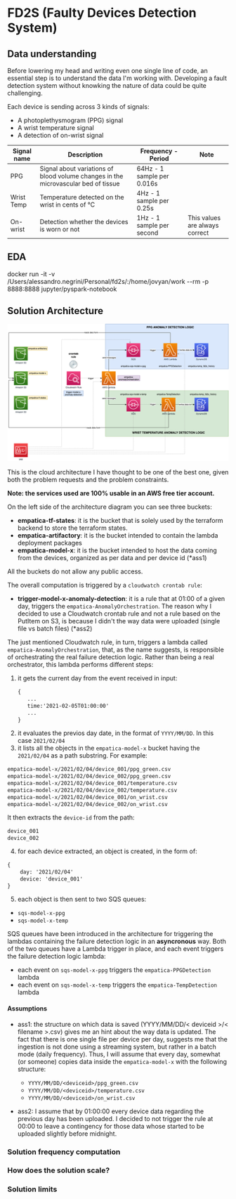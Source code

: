 # FD2S (Faulty Devices Detection System)

## Data understanding

Before lowering my head and writing even one single line of code, an essential step is to understand the data I'm working with.
Developing a fault detection system without knowking the nature of data could be quite challenging.

Each device is sending across 3 kinds of signals:

- A photoplethysmogram (PPG) signal
- A wrist temperature signal
- A detection of on-wrist signal

| Signal name | Description                                                                        | Frequency - Period         | Note                           |
| ----------- | ---------------------------------------------------------------------------------- | -------------------------- | ------------------------------ |
| PPG         | Signal about variations of blood volume changes in the microvascular bed of tissue | 64Hz - 1 sample per 0.016s |                                |
| Wrist Temp  | Temperature detected on the wrist in cents of °C                                   | 4Hz - 1 sample per 0.25s   |                                |
| On-wrist    | Detection whether the devices is worn or not                                       | 1Hz - 1 sample per second  | This values are always correct |

## EDA

docker run -it -v /Users/alessandro.negrini/Personal/fd2s/:/home/jovyan/work --rm -p 8888:8888 jupyter/pyspark-notebook

## Solution Architecture

![Architecture](./resources/architecture.png "Solution Architecture")

This is the cloud architecture I have thought to be one of the best one, given both the problem requests and the
 problem constraints. 

**Note: the services used are 100% usable in an AWS free tier account.**  
  
On the left side of the architecture diagram you can see three buckets:
 - **empatica-tf-states**: it is the bucket that is solely used by the terraform backend to store the terraform states. 
 - **empatica-artifactory**: it is the bucket intended to contain the lambda deployment packages
 - **empatica-model-x**: it is the bucket intended to host the data coming from the devices, organized as per data and
 per device id (*ass1)

All the buckets do not allow any public access. 

The overall computation is triggered by a `cloudwatch crontab rule`:
- **trigger-model-x-anomaly-detection**: it is a rule that at 01:00 of a given day, triggers the 
`empatica-AnomalyOrchestration`. 
The reason why I decided to use a Cloudwatch crontab rule and not a rule based on the PutItem on S3, is because I didn't 
the way data were uploaded (single file vs batch files) (*ass2)

The just mentioned Cloudwatch rule, in turn, triggers a lambda called ``empatica-AnomalyOrchestration``, that, as the
name suggests, is responsible of orchestrating the real failure detection logic.
Rather than being a real orchestrator, this lambda performs different steps: 
1) it gets the current day from the event received in input:
    ```
   {
       ...
       time:'2021-02-05T01:00:00'
       ...
   }
   ```
2) it evaluates the previos day date, in the format of ``YYYY/MM/DD``. In this case `2021/02/04`
3) it lists all the objects in the ``empatica-model-x`` bucket having the ``2021/02/04`` as a path substring.
For example: 
```
empatica-model-x/2021/02/04/device_001/ppg_green.csv
empatica-model-x/2021/02/04/device_002/ppg_green.csv
empatica-model-x/2021/02/04/device_001/temperature.csv
empatica-model-x/2021/02/04/device_002/temperature.csv
empatica-model-x/2021/02/04/device_001/on_wrist.csv
empatica-model-x/2021/02/04/device_002/on_wrist.csv
```
It then extracts the ``device-id`` from the path:
```
device_001
device_002
```
4) for each device extracted, an object is created, in the form of: 
```
{
    day: '2021/02/04'
    device: 'device_001'
}
```
5) each object is then sent to two SQS queues:
- ``sqs-model-x-ppg``
- ``sqs-model-x-temp``

SQS queues have been introduced in the architecture for triggering the lambdas containing the failure detection logic 
in an **asyncronous** way. 
Both of the two queues have a Lambda trigger in place, and each event triggers the failure detection logic lambda: 
- each event on ``sqs-model-x-ppg`` triggers the ``empatica-PPGDetection`` lambda
- each event on ``sqs-model-x-temp`` triggers the ``empatica-TempDetection`` lambda



#### Assumptions
- ass1: 
the structure on which data is saved (YYYY/MM/DD/< deviceid >/< filename >.csv) gives me an hint about the way data is updated. 
The fact that there is one single file per device per day, suggests me that the ingestion is not done using a streaming
system, but rather in a batch mode (daily frequency). 
Thus, I will assume that every day, somewhat (or someone) copies data inside the ``empatica-model-x`` with the following
structure: 
  * `YYYY/MM/DD/<deviceid>/ppg_green.csv`
  * `YYYY/MM/DD/<deviceid>/temperature.csv`
  * `YYYY/MM/DD/<deviceid>/on_wrist.csv`
    
- ass2: 
I assume that by 01:00:00 every device data regarding the previous day has been uploaded. I decided to not trigger the 
rule at 00:00 to leave a contingency for those data whose started to be uploaded slightly before midnight. 


### Solution frequency computation

### How does the solution scale?

### Solution limits 

